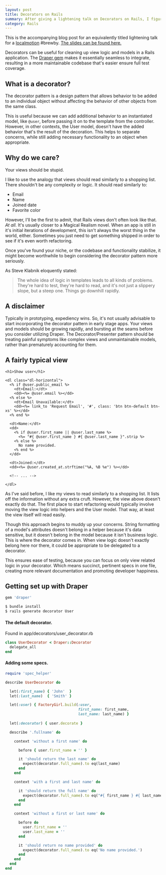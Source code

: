 ```yaml
---
layout: post
title: Decorators on Rails
summary: After giving a lightening talk on Decorators on Rails, I figured the slides needed an accompanying blog post.
category: Rails
---
```


This is the accompanying blog post for an equivalently titled lightening talk for a [localmotion](http://localmotion.io) #brewby.  [The slides can be found here.](http://johnotander.com/decorators_on_rails)

Decorators can be useful for cleaning up view logic and models in a Rails application. The [Draper gem](https://github.com/drapgergem/draper) makes it essentially seamless to integrate, resulting in a more maintainable codebase that's easier ensure full test coverage. 

## What is a decorator?

The decorator pattern is a design pattern that allows behavior to be added to an individual object without affecting the behavior of other objects from the same class. 

This is useful because we can add additional behavior to an instantiated model, like `@user`, before passing it on to the template from the controller. However, in other contexts, the User model, doesn't have the added behavior that's the result of the decoration. This helps to separate concerns, while still adding necessary functionality to an object when appropriate.

## Why do we care?

<div class="message">
  Your views should be stupid.
</div>

I like to use the analogy that views should read similarly to a shopping list. There shouldn't be any complexity or logic. It should read similarly to:

  - Email
  - Name
  - Joined date
  - Favorite color

However, I'll be the first to admit, that Rails views don't often look like that. _At all_.  It's usually closer to a Magical Realism novel. When an app is still in it's initial iterations of development, this isn't always the worst thing in the world, either. Sometimes you just need to get something shipped in order to see if it's even worth refactoring.

Once you've found your niche, or the codebase and functionality stabilize, it might become worthwhile to begin considering the decorator pattern more seriously.

As Steve Klabnik eloquently stated:

> The whole idea of logic in templates leads to all kinds of problems. They're hard to test, they're hard to read, and it's not just a slippery slope, but a steep one. Things go downhill rapidly.

## A disclaimer

Typically in prototyping, expediency wins. So, it's not usually advisable to start incorporating the decorator pattern in early stage apps. Your views and models should be growing rapidly, and bursting at the seams before you consider utilizing Draper. The Decorator/Presenter pattern should be treating painful symptoms like complex views and unmaintainable models, rather than prematurely accounting for them.

## A fairly typical view

```html+erb
<h1>Show user</h1>

<dl class="dl-horizontal">
  <% if @user.public_email %>
    <dt>Email:</dt>
    <dd><%= @user.email %></dd>
  <% else %>
    <dt>Email Unavailable:</dt>
    <dd><%= link_to 'Request Email', '#', class: 'btn btn-default btn-xs' %></dd>
  <% end %>

  <dt>Name:</dt>
  <dd>
    <% if @user.first_name || @user.last_name %>
      <%= "#{ @user.first_name } #{ @user.last_name }".strip %>
    <% else %>
      No name provided.
    <% end %>
  </dd>
  
  <dt>Joined:</dt>
  <dd><%= @user.created_at.strftime("%A, %B %e") %></dd>
  
  <!-- ... -->
  
</dl>
```

As I've said before, I like my views to read similarly to a shopping list. It lists off the information without any extra cruft. However, the view above doesn't exactly do that. The first place to start refactoring would typically involve moving the view logic into helpers and the User model. That way, at least the view itself will read easily. 

Though this approach begins to muddy up your concerns. String formatting of a model's attributes doesn't belong in a helper because it's data sensitive, but it doesn't belong in the model because it isn't business logic. This is where the decorator comes in. When view logic doesn't exactly belong here nor there, it could be appropriate to be delegated to a decorator.

This ensures ease of testing, because you can focus on only view related logic in your decorator. Which means succinct, pertinent specs in one file, creating more relevant documentation and promoting developer happiness.

## Getting set up with Draper

```ruby
gem 'draper'
```

```bash
$ bundle install
$ rails generate decorator User
```

#### The default decorator.
Found in app/decorators/user_decorator.rb

```ruby
class UserDecorator < Draper::Decorator
  delegate_all
end
```

#### Adding some specs.

```ruby
require 'spec_helper'

describe UserDecorator do

  let(:first_name) { 'John'  }
  let(:last_name)  { 'Smith' }

  let(:user) { FactoryGirl.build(:user, 
                                 first_name: first_name, 
                                 last_name: last_name) }
  
  let(:decorator) { user.decorate }

  describe '.fullname' do

    context 'without a first name' do

      before { user.first_name = '' }

      it 'should return the last name' do
        expect(decorator.full_name).to eq(last_name)
      end
    end

    context 'with a first and last name' do

      it 'should return the full name' do
        expect(decorator.full_name).to eq("#{ first_name } #{ last_name }")
      end
    end

    context 'without a first or last name' do

      before do
        user.first_name = ''
        user.last_name = ''
      end

      it 'should return no name provided' do
        expect(decorator.full_name).to eq('No name provided.')
      end
    end
  end
end
```
